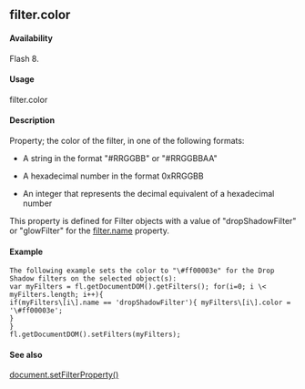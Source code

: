 ## filter.color

#### Availability

Flash 8.

#### Usage

filter.color

#### Description

Property; the color of the filter, in one of the following formats:

-   A string in the format "\#RRGGBB" or "\#RRGGBBAA"

-   A hexadecimal number in the format 0xRRGGBB

-   An integer that represents the decimal equivalent of a hexadecimal number

This property is defined for Filter objects with a value of "dropShadowFilter" or "glowFilter" for the
[filter.name](#_bookmark440) property.

#### Example

```
The following example sets the color to "\#ff00003e" for the Drop Shadow filters on the selected object(s):
var myFilters = fl.getDocumentDOM().getFilters(); for(i=0; i \< myFilters.length; i++){
if(myFilters\[i\].name == 'dropShadowFilter'){ myFilters\[i\].color = '\#ff00003e';
}
}
fl.getDocumentDOM().setFilters(myFilters);

```
#### See also

[document.setFilterProperty()](#_bookmark289)

